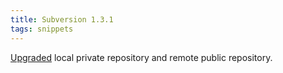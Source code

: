 ```yaml
---
title: Subversion 1.3.1
tags: snippets
---
```


[Upgraded](http://wincent.dev/a/knowledge-base/archives/2006/04/subversion_131.php) local private repository and remote public repository.
